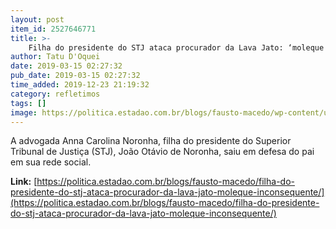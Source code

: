 ```yaml
---
layout: post
item_id: 2527646771
title: >-
    Filha do presidente do STJ ataca procurador da Lava Jato: ‘moleque inconsequente’
author: Tatu D'Oquei
date: 2019-03-15 02:27:32
pub_date: 2019-03-15 02:27:32
time_added: 2019-12-23 21:19:32
category: refletimos
tags: []
image: https://politica.estadao.com.br/blogs/fausto-macedo/wp-content/uploads/sites/41/2019/03/WhatsApp-Image-2019-03-15-at-13.11.14.jpeg
---
```


A advogada Anna Carolina Noronha, filha do presidente do Superior Tribunal de Justiça (STJ), João Otávio de Noronha, saiu em defesa do pai em sua rede social.

**Link:** [https://politica.estadao.com.br/blogs/fausto-macedo/filha-do-presidente-do-stj-ataca-procurador-da-lava-jato-moleque-inconsequente/](https://politica.estadao.com.br/blogs/fausto-macedo/filha-do-presidente-do-stj-ataca-procurador-da-lava-jato-moleque-inconsequente/)

